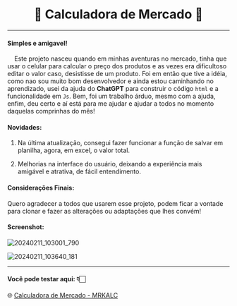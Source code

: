 # <center>🛒 Calculadora de Mercado 🛒</center>  
---
#### Simples e amigavel!  

&nbsp;&nbsp;&nbsp;&nbsp;Este projeto nasceu quando em minhas aventuras no mercado, tinha que usar o celular para calcular o preço dos produtos e as vezes era dificultoso editar o valor caso, desistisse de um produto. Foi em então que tive a idéia, como nao sou muito bom desenvolvedor e ainda estou caminhando no aprendizado, usei da ajuda do **ChatGPT** para construir o código `html` e a funcionalidade em `Js`. Bem, foi um trabalho árduo, mesmo com a ajuda, enfim, deu certo e aí está para me ajudar e ajudar a todos no momento daquelas comprinhas do mês!

#### Novidades:

1. Na última atualização, consegui fazer funcionar a função de salvar em planilha, agora, em excel, o valor total.

2. Melhorias na interface do usuário, deixando a experiência mais amigável e atrativa, de fácil entendimento.  

#### Considerações Finais:

Quero agradecer a todos que usarem esse projeto, podem ficar a vontade para clonar e fazer as alterações ou adaptações que lhes convém!  

#### Screenshot:  

![20240211_103001_790](https://github.com/cleitonbass/lista-de-compras/assets/71930374/78b8acda-044e-4d38-8659-4a7803de4314)

![20240211_103640_181](https://github.com/cleitonbass/lista-de-compras/assets/71930374/f5736e21-1b5b-43ad-a41f-80d2fbec3d4d)  

***  

#### Você pode testar aqui: 👇🏻  

🌐 [Calculadora de Mercado - MRKALC](https://cleitonbass.github.io/mrkalc/ "Mrkalc")
